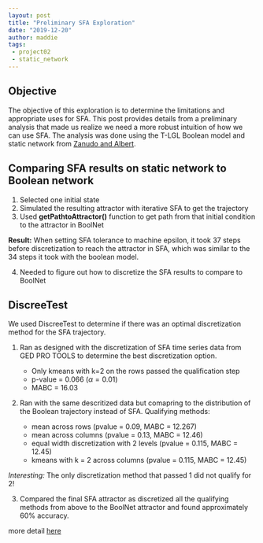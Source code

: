 ```yaml
---
layout: post
title: "Preliminary SFA Exploration"
date: "2019-12-20"
author: maddie
tags:
 - project02
 - static_network
---
```


## Objective
The objective of this exploration is to determine the limitations and appropriate uses for SFA. This post provides details from a preliminary analysis that made us realize we need a more robust intuition of how we can use SFA. The analysis was done using the T-LGL Boolean model and static network from [Zanudo and Albert](https://journals.plos.org/ploscompbiol/article?id=10.1371/journal.pcbi.1004193).

## Comparing SFA results on static network to Boolean network 

1. Selected one initial state
2. Simulated the resulting attractor with iterative SFA to get the trajectory
3. Used **getPathtoAttractor()** function to get path from that initial condition to the attractor in BoolNet

**Result:** When setting SFA tolerance to machine epsilon, it took 37 steps before discretization to reach the attractor in SFA, which was similar to the 34 steps it took with the boolean model.

4. Needed to figure out how to discretize the SFA results to compare to BoolNet

## DiscreeTest
We used DiscreeTest to determine if there was an optimal discretization method for the SFA trajectory.

1. Ran as designed with the discretization of SFA time series data from GED PRO TOOLS to determine the best discretization option.
    -  Only kmeans with k=2 on the rows passed the qualification step
    - p-value = 0.066 ($\alpha = 0.01$)
    - MABC = 16.03

2. Ran with the same descritized data but comapring to the distribution of the Boolean trajectory instead of SFA. Qualifying methods:
    - mean across rows (pvalue = 0.09, MABC = 12.267)
    - mean across columns (pvalue = 0.13, MABC = 12.46)
    - equal width discretization with 2 levels (pvalue = 0.115, MABC = 12.45)
    - kmeans with k = 2 across columns (pvalue = 0.115, MABC = 12.45)

*Interesting:* The only discretization method that passed 1 did not qualify for 2!

3. Compared the final SFA attractor as discretized all the qualifying methods from above to the BoolNet attractor and found approximately 60% accuracy.

more detail [here](https://github.com/MadeleineGastonguay/gastonguay_compsysmed_labnotebook/blob/dev/_projects/project2/Writing/SFA_exploration.pdf)
